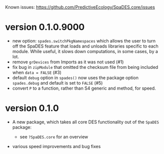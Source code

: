 Known issues: https://github.com/PredictiveEcology/SpaDES.core/issues

version 0.1.0.9000
==================

* new option: `spades.switchPkgNamespaces` which allows the user to turn off the SpaDES feature that loads and unloads libraries specific to each module. While useful, it slows down computations, in some cases, by a lot.
* remove `grDevices` from Imports as it was not used (#1)
* fix bug in `zipModule` that omitted the checksum file from being included when `data = FALSE` (#3)
* default `debug` option in `spades()` now uses the package option `spades.debug` and default is set to `FALSE` (#5)
* convert `P` to a function, rather than S4 generic and method, for speed.

version 0.1.0
=============

* A new package, which takes all core DES functionality out of the `SpaDES` package:

    - see `?SpaDES.core` for an overview

* various speed improvements and bug fixes
